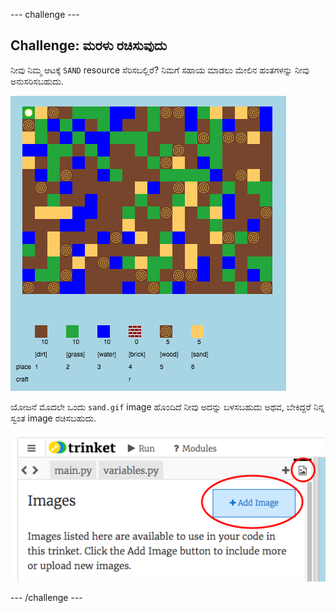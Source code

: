 \--- challenge \---

## Challenge: ಮರಳು ರಚಿಸುವುದು

ನೀವು ನಿಮ್ಮ ಆಟಕ್ಕೆ `SAND` resource ಸೆರಿಸಬಲ್ಲಿರೆ? ನಿಮಗೆ ಸಹಾಯ ಮಾಡಲು ಮೇಲಿನ ಹಂತಗಳನ್ನು ನೀವು ಅನುಸರಿಸಬಹುದು.

![screenshot](images/craft-sand.png)

ಯೋಜನೆ ಮೊದಲೇ ಒಂದು `sand.gif` image ಹೊಂದಿದೆ ನೀವು ಅದನ್ನು ಬಳಸಬಹುದು ಅಥವ, ಬೇಕಿದ್ದರೆ ನಿನ್ನ ಸ್ವಂತ image ರಚಿಸಬಹುದು.

![screenshot](images/craft-upload.png)

\--- /challenge \---